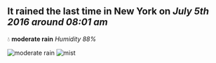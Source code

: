 ## It rained the last time in New York on *July 5th 2016 around 08:01 am*
💧  **moderate rain** *Humidity 88%*

![moderate rain](http://openweathermap.org/img/w/10d.png) ![mist](http://openweathermap.org/img/w/50d.png)
